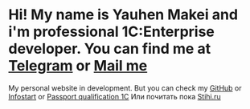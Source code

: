 # Hi! My name is Yauhen Makei and i'm professional 1C:Enterprise developer. You can find me at [Telegram](https://t.me/emakei) or [Mail me](mailto:yauhen.makei@gmail.com)

My personal website in development.
But you can check my [GitHub](https://github.com/emakei) or [Infostart](https://infostart.ru/profile/297497/) or [Passport qualification 1C](https://1c.ru/rus/partners/training/uc1/course.jsp?id=199)
Или почитать пока [Stihi.ru](https://stihi.ru/avtor/emakei)

